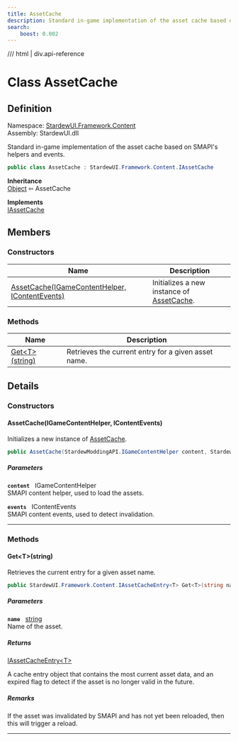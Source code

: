 ```yaml
---
title: AssetCache
description: Standard in-game implementation of the asset cache based on SMAPI's helpers and events.
search:
    boost: 0.002
---
```


<link rel="stylesheet" href="/StardewUI/stylesheets/reference.css" />

/// html | div.api-reference

# Class AssetCache

## Definition

<div class="api-definition" markdown>

Namespace: [StardewUI.Framework.Content](index.md)  
Assembly: StardewUI.dll  

</div>

Standard in-game implementation of the asset cache based on SMAPI's helpers and events.

```cs
public class AssetCache : StardewUI.Framework.Content.IAssetCache
```

**Inheritance**  
[Object](https://learn.microsoft.com/en-us/dotnet/api/system.object) ⇦ AssetCache

**Implements**  
[IAssetCache](iassetcache.md)

## Members

### Constructors

 | Name | Description |
| --- | --- |
| [AssetCache(IGameContentHelper, IContentEvents)](#assetcacheigamecontenthelper-icontentevents) | Initializes a new instance of [AssetCache](assetcache.md). | 

### Methods

 | Name | Description |
| --- | --- |
| [Get&lt;T&gt;(string)](#gettstring) | Retrieves the current entry for a given asset name. | 

## Details

### Constructors

#### AssetCache(IGameContentHelper, IContentEvents)

Initializes a new instance of [AssetCache](assetcache.md).

```cs
public AssetCache(StardewModdingAPI.IGameContentHelper content, StardewModdingAPI.Events.IContentEvents events);
```

##### Parameters

**`content`** &nbsp; IGameContentHelper  
SMAPI content helper, used to load the assets.

**`events`** &nbsp; IContentEvents  
SMAPI content events, used to detect invalidation.

-----

### Methods

#### Get&lt;T&gt;(string)

Retrieves the current entry for a given asset name.

```cs
public StardewUI.Framework.Content.IAssetCacheEntry<T> Get<T>(string name);
```

##### Parameters

**`name`** &nbsp; [string](https://learn.microsoft.com/en-us/dotnet/api/system.string)  
Name of the asset.

##### Returns

[IAssetCacheEntry&lt;T&gt;](iassetcacheentry-1.md)

  A cache entry object that contains the most current asset data, and an expired flag to detect if the asset is no longer valid in the future.

##### Remarks

If the asset was invalidated by SMAPI and has not yet been reloaded, then this will trigger a reload.

-----

